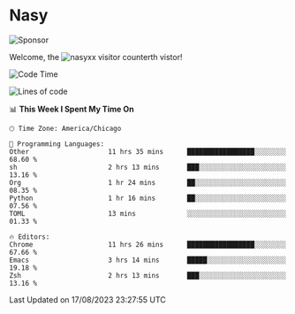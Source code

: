 # Nasy

<!--
<p align="center">
<img height="200" src="https://github-readme-stats.vercel.app/api?username=nasyxx&count_private=true&show_icons=true&theme=dracula&include_all_commits=true"/>
<img height="200" src="https://github-readme-stats.vercel.app/api/top-langs/?username=nasyxx&theme=dracula&hide=html,jupyter+notebook&count_private=true&show_icons=true"/>
</p>

  
----------------
-->

![Sponsor](https://img.shields.io/static/v1.svg?label=Sponsor&message=%E2%9D%A4&logo=GitHub&style=flat&color=pink)
 
Welcome, the ![nasyxx visitor counter](https://count.getloli.com/get/@nasyxx?theme=rule34)th vistor!
 
<!--START_SECTION:waka-->
![Code Time](http://img.shields.io/badge/Code%20Time-3%2C648%20hrs%202%20mins-blue)

![Lines of code](https://img.shields.io/badge/From%20Hello%20World%20I%27ve%20Written-6.3%20million%20lines%20of%20code-blue)

📊 **This Week I Spent My Time On** 

```text
🕑︎ Time Zone: America/Chicago

💬 Programming Languages: 
Other                    11 hrs 35 mins      █████████████████░░░░░░░░   68.60 % 
sh                       2 hrs 13 mins       ███░░░░░░░░░░░░░░░░░░░░░░   13.16 % 
Org                      1 hr 24 mins        ██░░░░░░░░░░░░░░░░░░░░░░░   08.35 % 
Python                   1 hr 16 mins        ██░░░░░░░░░░░░░░░░░░░░░░░   07.56 % 
TOML                     13 mins             ░░░░░░░░░░░░░░░░░░░░░░░░░   01.33 % 

🔥 Editors: 
Chrome                   11 hrs 26 mins      █████████████████░░░░░░░░   67.66 % 
Emacs                    3 hrs 14 mins       █████░░░░░░░░░░░░░░░░░░░░   19.18 % 
Zsh                      2 hrs 13 mins       ███░░░░░░░░░░░░░░░░░░░░░░   13.16 % 
```


 Last Updated on 17/08/2023 23:27:55 UTC
<!--END_SECTION:waka-->

<!-- ![visitors](https://visitor-badge.laobi.icu/badge?page_id=nasyxx.nasyxx) -->
